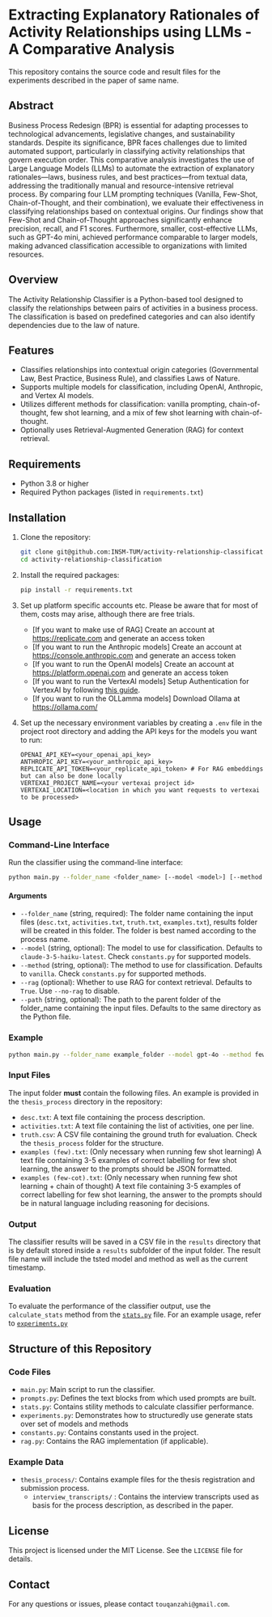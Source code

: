 # Extracting Explanatory Rationales of Activity Relationships using LLMs - A Comparative Analysis
This repository contains the source code and result files for the experiments described in the paper of same name.

## Abstract
Business Process Redesign (BPR) is essential for adapting processes to technological advancements, legislative changes, and sustainability standards. Despite its significance, BPR faces challenges due to limited automated support, particularly in classifying activity relationships that govern execution order. This comparative analysis investigates the use of Large Language Models (LLMs) to automate the extraction of explanatory rationales—laws, business rules, and best practices—from textual data, addressing the traditionally manual and resource-intensive retrieval process. By comparing four LLM prompting techniques (Vanilla, Few-Shot, Chain-of-Thought, and their combination), we evaluate their effectiveness in classifying relationships based on contextual origins. Our findings show that Few-Shot and Chain-of-Thought approaches significantly enhance precision, recall, and F1 scores. Furthermore, smaller, cost-effective LLMs, such as GPT-4o mini, achieved performance comparable to larger models, making advanced classification accessible to organizations with limited resources.

## Overview

The Activity Relationship Classifier is a Python-based tool designed to classify the relationships between pairs of activities in a business process. The classification is based on predefined categories and can also identify dependencies due to the law of nature.

## Features

- Classifies relationships into contextual origin categories (Governmental Law, Best Practice, Business Rule), and classifies Laws of Nature.
- Supports multiple models for classification, including OpenAI, Anthropic, and Vertex AI models.
- Utilizes different methods for classification: vanilla prompting, chain-of-thought, few shot learning, and a mix of few shot learning with chain-of-thought.
- Optionally uses Retrieval-Augmented Generation (RAG) for context retrieval.

## Requirements

- Python 3.8 or higher
- Required Python packages (listed in `requirements.txt`)

## Installation

1. Clone the repository:
    ```sh
    git clone git@github.com:INSM-TUM/activity-relationship-classification.git
    cd activity-relationship-classification
    ```

2. Install the required packages:
    ```sh
    pip install -r requirements.txt
    ```

3. Set up platform specific accounts etc. Please be aware that for most of them, costs may arise, although there are free trials.
    *  [If you want to make use of RAG] Create an account at https://replicate.com and generate an access token
    *  [If you want to run the Anthropic models] Create an account at https://console.anthropic.com and generate an access token
    *  [If you want to run the OpenAI models] Create an account at https://platform.openai.com and generate an access token
    *  [If you want to run the VertexAI models] Setup Authentication for VertexAI by following [this guide](https://cloud.google.com/vertex-ai/generative-ai/docs/start/quickstarts/quickstart-multimodal#python).
    *  [If you want to run the OLLamma models] Download Ollama at https://ollama.com/

4. Set up the necessary environment variables by creating a `.env` file in the project root directory and adding the API keys for the models you want to run:
    ```env
    OPENAI_API_KEY=<your_openai_api_key>
    ANTHROPIC_API_KEY=<your_anthropic_api_key>
    REPLICATE_API_TOKEN=<your_replicate_api_token> # For RAG embeddings but can also be done locally
    VERTEXAI_PROJECT_NAME=<your vertexai project id>
    VERTEXAI_LOCATION=<location in which you want requests to vertexai to be processed>
    ```

## Usage

### Command-Line Interface

Run the classifier using the command-line interface:

```sh
python main.py --folder_name <folder_name> [--model <model>] [--method <method>] [--rag | --no-rag] [--path <path>]
```

#### Arguments

- `--folder_name` (string, required): The folder name containing the input files (`desc.txt`, `activities.txt`, `truth.txt`, `examples.txt`), results folder will be created in this folder. The folder is best named according to the process name.
- `--model` (string, optional): The model to use for classification. Defaults to `claude-3-5-haiku-latest`. Check `constants.py` for supported models.
- `--method` (string, optional): The method to use for classification. Defaults to `vanilla`. Check `constants.py` for supported methods.
- `--rag` (optional): Whether to use RAG for context retrieval. Defaults to `True`. Use `--no-rag` to disable.
- `--path` (string, optional): The path to the parent folder of the folder_name containing the input files. Defaults to the same directory as the Python file.

### Example

```sh
python main.py --folder_name example_folder --model gpt-4o --method few-cot --no-rag
```

### Input Files

The input folder **must** contain the following files. An example is provided in the `thesis_process` directory in the repository:

- `desc.txt`: A text file containing the process description.
- `activities.txt`: A text file containing the list of activities, one per line.
- `truth.csv`: A CSV file containing the ground truth for evaluation. Check the `thesis_process` folder for the structure.
- `examples (few).txt`: (Only necessary when running few shot learning) A text file containing 3-5 examples of correct labelling for few shot learning, the answer to the prompts should be JSON formatted. 
- `examples (few-cot).txt`: (Only necessary when running few shot learning + chain of thought) A text file containing 3-5 examples of correct labelling for few shot learning, the answer to the prompts should be in natural language including reasoning for decisions.

### Output

The classifier results will be saved in a CSV file in the `results` directory that is by default stored inside a `results` subfolder of the input folder. The result file name will include the tsted model and method as well as the current timestamp.

### Evaluation

To evaluate the performance of the classifier output, use the `calculate_stats` method from the [`stats.py`](./stats.py) file.
For an example usage, refer to [`experiments.py`](./experiments.py)

## Structure of this Repository

### Code Files
- `main.py`: Main script to run the classifier.
- `prompts.py`: Defines the text blocks from which used prompts are built.
- `stats.py`: Contains stility methods to calculate classifier performance.
- `experiments.py`: Demonstrates how to structuredly use generate stats over set of models and methods
- `constants.py`: Contains constants used in the project.
- `rag.py`: Contains the RAG implementation (if applicable).

### Example Data
- `thesis_process/`: Contains example files for the thesis registration and submission process.
    - `interview_transcripts/` : Contains the interview transcripts used as basis for the process description, as described in the paper.

## License

This project is licensed under the MIT License. See the `LICENSE` file for details.

## Contact

For any questions or issues, please contact `touqanzahi@gmail.com`.
